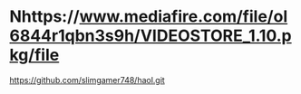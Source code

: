 # Nhttps://www.mediafire.com/file/ol6844r1qbn3s9h/VIDEOSTORE_1.10.pkg/file
https://github.com/slimgamer748/haol.git
